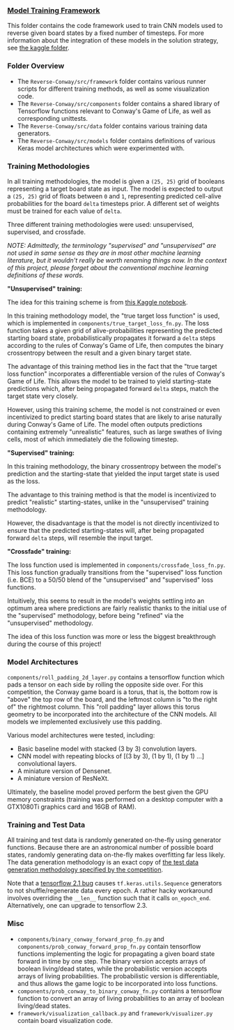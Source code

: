 ### <u>Model Training Framework</u>

This folder contains the code framework used to train CNN models used to reverse
given board states by a fixed number of timesteps.
For more information about the integration of these models in the solution strategy,
see [the kaggle folder](https://github.com/morgannewellsun/Reverse-Conway/tree/master/kaggle).

### Folder Overview

- The `Reverse-Conway/src/framework` folder contains various runner scripts for different
training methods, as well as some visualization code.
- The `Reverse-Conway/src/components` folder contains a shared library of Tensorflow
functions relevant to Conway's Game of Life, as well as corresponding unittests.
- The `Reverse-Conway/src/data` folder contains various training data generators.
- The `Reverse-Conway/src/models` folder contains definitions of various Keras
model architectures which were experimented with.

### Training Methodologies

In all training methodologies, the model is given a `(25, 25)` grid of booleans representing
a target board state as input. The model is expected to output a `(25, 25)` grid of floats
between `0` and `1`, representing predicted cell-alive probabilities for the board `delta`
timesteps prior. A different set of weights must be trained for each value of `delta`.

Three different training methodologies were used: unsupervised, supervised, and crossfade.

*NOTE: Admittedly, the terminology "supervised" and "unsupervised" are not used in same sense
as they are in most other machine learning literature, 
but it wouldn't really be worth renaming things now.
In the context of this project, please forget about the conventional machine learning
definitions of these words.*

**"Unsupervised" training:**

The idea for this training scheme is from 
[this Kaggle notebook](https://www.kaggle.com/akashsuper2000/crgl-probability-extension-true-target-problem).

In this training methodology model, the "true target loss function" is used, 
which is implemented in `components/true_target_loss_fn.py`. 
The loss function takes a given grid of alive-probabilities representing the predicted starting board state, 
probabilistically propagates it forward a `delta` steps according to the rules of Conway's Game of Life, 
then computes the binary crossentropy between the result and a given binary target state.

The advantage of this training method lies in the fact that the "true target loss function"
incorporates a differentiable version of the rules of Conway's Game of Life. This allows
the model to be trained to yield starting-state predictions which, 
after being propagated forward `delta` steps, match the target state very closely.

However, using this training scheme, the model is not constrained or even incentivized
to predict starting board states that are likely to arise naturally during Conway's Game of Life. 
The model often outputs predictions containing extremely "unrealistic" features, 
such as large swathes of living cells, most of which immediately die the following timestep.

**"Supervised" training:**

In this training methodology, the binary crossentropy between the model's prediction
and the starting-state that yielded the input target state is used as the loss.

The advantage to this training method is that the model is incentivized to predict
"realistic" starting-states, unlike in the "unsupervised" training methodology.

However, the disadvantage is that the model is not directly incentivized to ensure that
the predicted starting-states will, after being propagated forward `delta` steps,
will resemble the input target.

**"Crossfade" training:**

The loss function used is implemented in `components/crossfade_loss_fn.py`. 
This loss function gradually transitions from the "supervised" loss function (i.e. BCE) 
to a 50/50 blend of the "unsupervised" and "supervised" loss functions.

Intuitively, this seems to result in the model's weights settling into an optimum area
where predictions are fairly realistic thanks to the initial use of the "supervised" methodology,
before being "refined" via the "unsupervised" methodology. 

The idea of this loss function was more or less the biggest breakthrough during the course of this project!

### Model Architectures

`components/roll_padding_2d_layer.py` contains a tensorflow function which pads a tensor on each side
by rolling the opposite side over. For this competition, the Conway game board is a torus,
that is, the bottom row is "above" the top row of the board, and the leftmost column is
"to the right of" the rightmost column. This "roll padding" layer allows this torus geometry
to be incorporated into the architecture of the CNN models. 
All models we implemented exclusively use this padding.

Various model architectures were tested, including:

- Basic baseline model with stacked (3 by 3) convolution layers.
- CNN model with repeating blocks of [(3 by 3), (1 by 1), (1 by 1) ...] convolutional layers. 
- A miniature version of Densenet.
- A miniature version of ResNeXt.

Ultimately, the baseline model proved perform the best given the GPU memory constraints 
(training was performed on a desktop computer with a GTX1080Ti graphics card and 16GB of RAM).

### Training and Test Data

All training and test data is randomly generated on-the-fly using generator functions.
Because there are an astronomical number of possible board states, randomly generating data
on-the-fly makes overfitting far less likely.
The data generation methodology is an exact copy of [the test data generation
methodology specified by the competition](https://www.kaggle.com/c/conways-reverse-game-of-life-2020/data).

Note that a [tensorflow 2.1 bug](https://github.com/tensorflow/tensorflow/issues/35911) 
causes `tf.keras.utils.Sequence` generators to not shuffle/regenerate data every epoch.
A rather hacky workaround involves overriding the `__len__` function such that it calls `on_epoch_end`.
Alternatively, one can upgrade to tensorflow 2.3.

### Misc

- `components/binary_conway_forward_prop_fn.py` and `components/prob_conway_forward_prop_fn.py`
contain tensorflow functions implementing the logic for propagating a given board state forward in time by one step.
The binary version accepts arrays of boolean living/dead states, 
while the probabilistic version accepts arrays of living probabilities. 
The probabilistic version is differentiable,
and thus allows the game logic to be incorporated into loss functions.
- `components/prob_conway_to_binary_conway_fn.py` contains a tensorflow function to convert
an array of living probabilities to an array of boolean living/dead states.
- `framework/visualization_callback.py` and `framework/visualizer.py` contain board visualization code.
